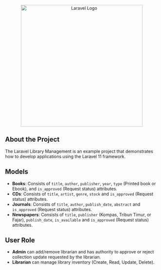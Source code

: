 <p align="center"><a href="https://laravel.com" target="_blank"><img src="https://raw.githubusercontent.com/laravel/art/master/logo-lockup/5%20SVG/2%20CMYK/1%20Full%20Color/laravel-logolockup-cmyk-red.svg" width="400" alt="Laravel Logo"></a></p>

## About the Project
The Laravel Library Management is an example project that demonstrates how to develop applications using the Laravel 11 framework.

## Models
- **Books**: Consists of `title`, `author`, `publisher`, `year`, `type` (Printed book or Ebook), and `is_approved` (Request status) attributes.
- **CDs**: Consists of `title`, `artist`, `genre`, `stock` and `is_approved` (Request status) attributes.
- **Journals**: Consists of `title`, `author`, `publish_date`, `abstract` and `is_approved` (Request status) attributes.
- **Newspapers**: Consists of `title`, `publisher` (Kompas, Tribun Timur, or Fajar), `publish_date`, `is_available` and `is_approved` (Request status) attributes.

## User Role
- **Admin** can add/remove librarian and has authority to approve or reject collection update requested by the librarian.
- **Librarian** can manage library inventory (Create, Read, Update, Delete).
